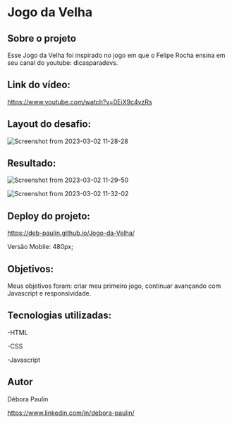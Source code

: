 # Jogo da Velha

## Sobre o projeto 
Esse Jogo da Velha foi inspirado no jogo em que o Felipe Rocha ensina em seu canal do youtube: dicasparadevs. 

## Link do vídeo:
https://www.youtube.com/watch?v=0EiX9c4vzRs

## Layout do desafio: 
![Screenshot from 2023-03-02 11-28-28](https://user-images.githubusercontent.com/113848968/222456949-dafd6e2d-8e64-4d29-badd-1b88ad4063ac.png)

## Resultado: 
![Screenshot from 2023-03-02 11-29-50](https://user-images.githubusercontent.com/113848968/222457835-bf5366e1-42c7-45e1-baa0-0c72072b26f1.png)

![Screenshot from 2023-03-02 11-32-02](https://user-images.githubusercontent.com/113848968/222457997-7ea19e86-b785-45a2-b4a0-995d11fbdbe2.png)

## Deploy do projeto: 
https://deb-paulin.github.io/Jogo-da-Velha/

Versão Mobile: 480px;

## Objetivos: 
Meus objetivos foram: criar meu primeiro jogo, continuar avançando com Javascript e responsividade. 

## Tecnologias utilizadas: 
-HTML 

-CSS

-Javascript

## Autor

Débora Paulin

https://www.linkedin.com/in/debora-paulin/
